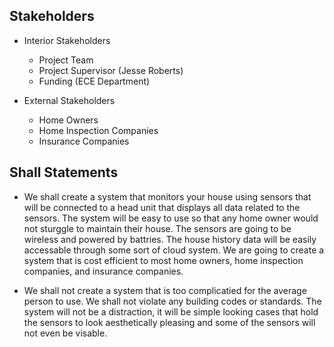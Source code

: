 ## Stakeholders
  - Interior Stakeholders
    - Project Team
    - Project Supervisor (Jesse Roberts)
    - Funding (ECE Department)

  - External Stakeholders
    - Home Owners
    - Home Inspection Companies
    - Insurance Companies

## Shall Statements

  - We shall create a system that monitors your house using sensors that will be connected to a head unit that displays all data related to the sensors. The system will be easy to use so that any home owner would not sturggle
to maintain their house. The sensors are going to be wireless and powered by battries. The house history data will be easily accessable through some sort of cloud system. We are going to create a system that is cost efficient to most home owners, home inspection companies, and insurance companies.

  - We shall not create a system that is too complicatied for the average person to use. We shall not violate any building codes or standards. The system will not be a distraction, it will be simple looking cases that hold the sensors to look aesthetically pleasing and some of the sensors will not even be visable. 
